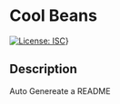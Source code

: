 # Cool Beans
  [![License: ISC](https://img.shields.io/badge/License-ISC-blue.svg)](https://opensource.org/licenses/ISC)}

  ## Description
Auto Genereate a README
